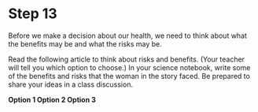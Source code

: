 # Step 13

Before we make a decision about our health, we need to think about what the benefits may be and what the risks may be. 

Read the following article to think about risks and benefits. (Your teacher will tell you which option to choose.) In your science notebook, write some of the benefits and risks that the woman in the story faced. Be prepared to share your ideas in a class discussion. 

**Option 1  Option 2   Option 3**
<!--needs link(s)!-->